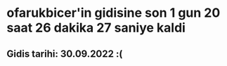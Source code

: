 # ofarukbicer'in gidisine son 1 gun 20 saat 26 dakika 27 saniye kaldi

## Gidis tarihi: 30.09.2022 :(
